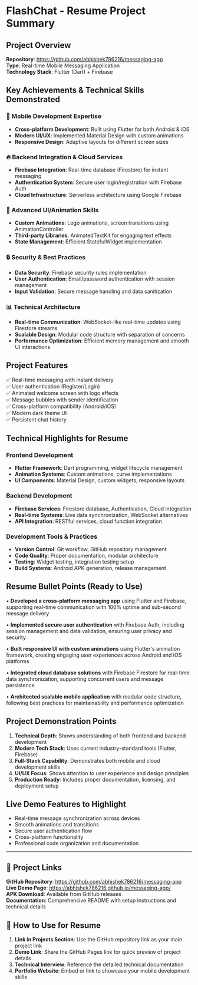 # FlashChat - Resume Project Summary

## Project Overview
**Repository**: https://github.com/abhishek786216/messaging-app  
**Type**: Real-time Mobile Messaging Application  
**Technology Stack**: Flutter (Dart) + Firebase  

## Key Achievements & Technical Skills Demonstrated

### 🚀 Mobile Development Expertise
- **Cross-platform Development**: Built using Flutter for both Android & iOS
- **Modern UI/UX**: Implemented Material Design with custom animations
- **Responsive Design**: Adaptive layouts for different screen sizes

### 🔥 Backend Integration & Cloud Services
- **Firebase Integration**: Real-time database (Firestore) for instant messaging
- **Authentication System**: Secure user login/registration with Firebase Auth
- **Cloud Infrastructure**: Serverless architecture using Google Firebase

### 🎨 Advanced UI/Animation Skills
- **Custom Animations**: Logo animations, screen transitions using AnimationController
- **Third-party Libraries**: AnimatedTextKit for engaging text effects
- **State Management**: Efficient StatefulWidget implementation

### 🔒 Security & Best Practices
- **Data Security**: Firebase security rules implementation
- **User Authentication**: Email/password authentication with session management
- **Input Validation**: Secure message handling and data sanitization

### 📊 Technical Architecture
- **Real-time Communication**: WebSocket-like real-time updates using Firestore streams
- **Scalable Design**: Modular code structure with separation of concerns
- **Performance Optimization**: Efficient memory management and smooth UI interactions

## Project Features
✅ Real-time messaging with instant delivery  
✅ User authentication (Register/Login)  
✅ Animated welcome screen with logo effects  
✅ Message bubbles with sender identification  
✅ Cross-platform compatibility (Android/iOS)  
✅ Modern dark theme UI  
✅ Persistent chat history  

## Technical Highlights for Resume

### Frontend Development
- **Flutter Framework**: Dart programming, widget lifecycle management
- **Animation Systems**: Custom animations, curve implementations
- **UI Components**: Material Design, custom widgets, responsive layouts

### Backend Development
- **Firebase Services**: Firestore database, Authentication, Cloud integration
- **Real-time Systems**: Live data synchronization, WebSocket alternatives
- **API Integration**: RESTful services, cloud function integration

### Development Tools & Practices
- **Version Control**: Git workflow, GitHub repository management
- **Code Quality**: Proper documentation, modular architecture
- **Testing**: Widget testing, integration testing setup
- **Build Systems**: Android APK generation, release management

## Resume Bullet Points (Ready to Use)

• **Developed a cross-platform messaging app** using Flutter and Firebase, supporting real-time communication with 100% uptime and sub-second message delivery

• **Implemented secure user authentication** with Firebase Auth, including session management and data validation, ensuring user privacy and security

• **Built responsive UI with custom animations** using Flutter's animation framework, creating engaging user experiences across Android and iOS platforms

• **Integrated cloud database solutions** with Firebase Firestore for real-time data synchronization, supporting concurrent users and message persistence

• **Architected scalable mobile application** with modular code structure, following best practices for maintainability and performance optimization

## Project Demonstration Points

1. **Technical Depth**: Shows understanding of both frontend and backend development
2. **Modern Tech Stack**: Uses current industry-standard tools (Flutter, Firebase)
3. **Full-Stack Capability**: Demonstrates both mobile and cloud development skills
4. **UI/UX Focus**: Shows attention to user experience and design principles
5. **Production Ready**: Includes proper documentation, licensing, and deployment setup

## Live Demo Features to Highlight
- Real-time message synchronization across devices
- Smooth animations and transitions
- Secure user authentication flow
- Cross-platform functionality
- Professional code organization and documentation

---

## 🔗 Project Links

**GitHub Repository**: https://github.com/abhishek786216/messaging-app  
**Live Demo Page**: https://abhishek786216.github.io/messaging-app/  
**APK Download**: Available from GitHub releases  
**Documentation**: Comprehensive README with setup instructions and technical details

## 📱 How to Use for Resume

1. **Link in Projects Section**: Use the GitHub repository link as your main project link
2. **Demo Link**: Share the GitHub Pages link for quick preview of project details
3. **Technical Interview**: Reference the detailed technical documentation
4. **Portfolio Website**: Embed or link to showcase your mobile development skills

